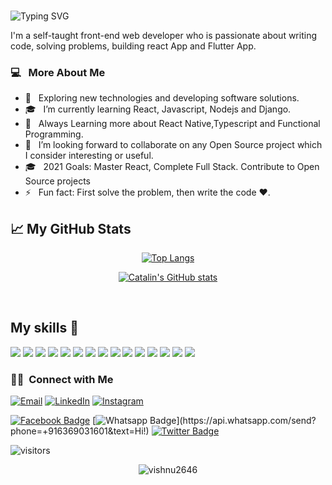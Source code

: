 ###

<img src ="https://readme-typing-svg.herokuapp.com?font=Montserrat&color=24F7F4&size=24&lines=Hey+there,+I'm+Vishnu;I'm+A+Software+Engineer.;Front-End+Developer.;An+Open-Source+Enthusiast+!.;" alt="Typing SVG" >

<!-- <h2>  Hi there! 👋 I'm Vishnu Priyan.</h2> -->

I'm a self-taught front-end web developer who is passionate about writing code, solving problems, building react App and Flutter App.

<h3>  💻 &nbsp; More About Me </h3>

- 🤔 &nbsp; Exploring new technologies and developing software solutions.
- 🎓 &nbsp; I’m currently learning React, Javascript, Nodejs and Django.
- 🌱 &nbsp; Always Learning more about React Native,Typescript and Functional Programming.
- 👯 &nbsp; I’m looking forward to collaborate on any Open Source project which I consider interesting or useful.
- 🎓 &nbsp; 2021 Goals: Master React, Complete Full Stack. Contribute to Open Source projects
- ⚡ &nbsp; Fun fact: First solve the problem, then write the code :heart:.

## &#x1f4c8; My GitHub Stats

<div  align=center>
 
[![Top Langs](https://github-readme-stats.vercel.app/api/top-langs/?username=vishnu2646&hide=java,html,css&theme=radical)](https://github.com/anuraghazra/github-readme-stats)

[![Catalin's GitHub stats](https://github-readme-stats.vercel.app/api?username=vishnu2646&theme=radical)](https://github.com/anuraghazra/github-readme-stats)

</div>

<br/>

## My skills 🚀

![](https://img.shields.io/badge/HTML5-E34F26?style=for-the-badge&logo=html5&logoColor=white)
![](https://img.shields.io/badge/JavaScript-F7DF1E?style=for-the-badge&logo=javascript&logoColor=black)
![](https://img.shields.io/badge/Node.js-43853D?style=for-the-badge&logo=node.js&logoColor=white)
![](https://img.shields.io/badge/CSS3-1572B6?style=for-the-badge&logo=css3&logoColor=white)
![](https://img.shields.io/badge/Sass-CC6699?style=for-the-badge&logo=sass&logoColor=white)
![](https://img.shields.io/badge/Markdown-000000?style=for-the-badge&logo=markdown&logoColor=white)
![](https://img.shields.io/badge/Express.js-404D59?style=for-the-badge)
![](https://img.shields.io/badge/React-20232A?style=for-the-badge&logo=react&logoColor=61DAFB)
![](https://img.shields.io/badge/Tailwind_CSS-38B2AC?style=for-the-badge&logo=tailwind-css&logoColor=white)
![](https://img.shields.io/badge/Bootstrap-563D7C?style=for-the-badge&logo=bootstrap&logoColor=white)
![](https://img.shields.io/badge/Redux-593D88?style=for-the-badge&logo=redux&logoColor=white)
![](https://img.shields.io/badge/jQuery-0769AD?style=for-the-badge&logo=jquery&logoColor=white)
![](https://img.shields.io/badge/Netlify-00C7B7?style=for-the-badge&logo=netlify&logoColor=white)
![](https://img.shields.io/badge/MongoDB-4EA94B?style=for-the-badge&logo=mongodb&logoColor=white)
![](https://img.shields.io/badge/Heroku-430098?style=for-the-badge&logo=heroku&logoColor=white)

<h3> 🤝🏻 &nbsp;Connect with Me </h3>

<p>
<a href="mailto:priyanvishnu15@gmail.com"><img alt="Email" src="https://img.shields.io/badge/Email-priyanvishnu15@gmail.com-blue?style=flat-square&logo=gmail"></a>
<a href="https://www.linkedin.com/in/vishnu-priyan0206/"><img alt="LinkedIn" src="https://img.shields.io/badge/Linkedin-vishnu%priyan%20-blue?style=flat-square&logo=linkedin"></a>
<a href="https://www.instagram.com/_code_br_eaker_/"><img alt="Instagram" src="https://img.shields.io/badge/Instagram-_code_br_eaker_-blue?style=flat-square&logo=instagram"></a>

[![Facebook Badge](https://img.shields.io/badge/-Facebook-3b5998?style=flat-square&labelColor=3b5998&logo=facebook&logoColor=white&link=https://www.facebook.com/weltonpfelix/)](https://www.facebook.com/vishnu.priyan.1238)
[![Whatsapp Badge](https://img.shields.io/badge/-Whatsapp-4CA143?style=flat-square&labelColor=4CA143&logo=whatsapp&logoColor=white&link=https://api.whatsapp.com/send?phone=+916369031601&text=Hi!)](https://api.whatsapp.com/send?phone=+916369031601&text=Hi!)
[![Twitter Badge](https://img.shields.io/badge/-Twitter-1da1f2?style=flat-square&labelColor=1da1f2&logo=twitter&logoColor=white&link=https://www.twitter.com/_weltonfelix/)](https://twitter.com/vishnuj0204)

</p>

![visitors](https://visitor-badge.glitch.me/badge?page_id=MDmubarak786.MDmubarak786)

<!-- # latest Blog posts -->

<!-- BLOG-POST-LIST:START -->
<!-- BLOG-POST-LIST:END -->

<p align="center"><img align="center" src="https://github-readme-streak-stats.herokuapp.com/?user=vishnu2646&" alt="vishnu2646" /></p>
